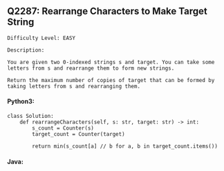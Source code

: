 ## Q2287: Rearrange Characters to Make Target String

```
Difficulty Level: EASY
```

```
Description:

You are given two 0-indexed strings s and target. You can take some letters from s and rearrange them to form new strings.

Return the maximum number of copies of target that can be formed by taking letters from s and rearranging them.
```

#### Python3:

```
class Solution:
    def rearrangeCharacters(self, s: str, target: str) -> int:
        s_count = Counter(s)
        target_count = Counter(target)
        
        return min(s_count[a] // b for a, b in target_count.items())
```

#### Java:

```

```